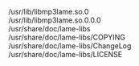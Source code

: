 /usr/lib/libmp3lame.so.0  
/usr/lib/libmp3lame.so.0.0.0  
/usr/share/doc/lame-libs  
/usr/share/doc/lame-libs/COPYING  
/usr/share/doc/lame-libs/ChangeLog  
/usr/share/doc/lame-libs/LICENSE  
